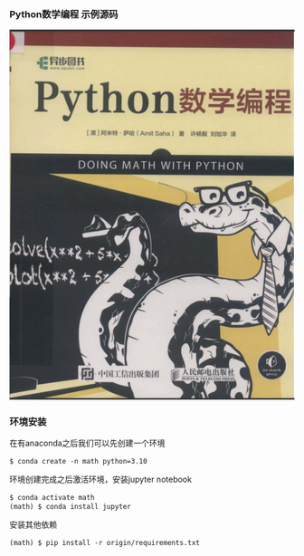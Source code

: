 ### Python数学编程 示例源码

![封面](cover.jpg)

### 环境安装

在有anaconda之后我们可以先创建一个环境

```shell
$ conda create -n math python=3.10
```

环境创建完成之后激活环境，安装jupyter notebook

```shell
$ conda activate math
(math) $ conda install jupyter
```

安装其他依赖

```shell
(math) $ pip install -r origin/requirements.txt
```

